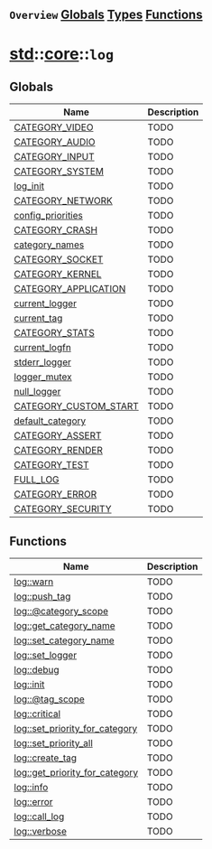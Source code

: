 ## `Overview` [Globals](./globals.md) [Types](./types.md) [Functions](./functions.md)
# [std](./../../std.md)::[core](./../core.md)::`log`
## Globals
|Name|Description|
|----|-----------|
|[CATEGORY_VIDEO](#todo)|TODO|
|[CATEGORY_AUDIO](#todo)|TODO|
|[CATEGORY_INPUT](#todo)|TODO|
|[CATEGORY_SYSTEM](#todo)|TODO|
|[log_init](#todo)|TODO|
|[CATEGORY_NETWORK](#todo)|TODO|
|[config_priorities](#todo)|TODO|
|[CATEGORY_CRASH](#todo)|TODO|
|[category_names](#todo)|TODO|
|[CATEGORY_SOCKET](#todo)|TODO|
|[CATEGORY_KERNEL](#todo)|TODO|
|[CATEGORY_APPLICATION](#todo)|TODO|
|[current_logger](#todo)|TODO|
|[current_tag](#todo)|TODO|
|[CATEGORY_STATS](#todo)|TODO|
|[current_logfn](#todo)|TODO|
|[stderr_logger](#todo)|TODO|
|[logger_mutex](#todo)|TODO|
|[null_logger](#todo)|TODO|
|[CATEGORY_CUSTOM_START](#todo)|TODO|
|[default_category](#todo)|TODO|
|[CATEGORY_ASSERT](#todo)|TODO|
|[CATEGORY_RENDER](#todo)|TODO|
|[CATEGORY_TEST](#todo)|TODO|
|[FULL_LOG](#todo)|TODO|
|[CATEGORY_ERROR](#todo)|TODO|
|[CATEGORY_SECURITY](#todo)|TODO|
## Functions
|Name|Description|
|----|-----------|
|[log::warn](#todo)|TODO|
|[log::push_tag](#todo)|TODO|
|[log::@category_scope](#todo)|TODO|
|[log::get_category_name](#todo)|TODO|
|[log::set_category_name](#todo)|TODO|
|[log::set_logger](#todo)|TODO|
|[log::debug](#todo)|TODO|
|[log::init](#todo)|TODO|
|[log::@tag_scope](#todo)|TODO|
|[log::critical](#todo)|TODO|
|[log::set_priority_for_category](#todo)|TODO|
|[log::set_priority_all](#todo)|TODO|
|[log::create_tag](#todo)|TODO|
|[log::get_priority_for_category](#todo)|TODO|
|[log::info](#todo)|TODO|
|[log::error](#todo)|TODO|
|[log::call_log](#todo)|TODO|
|[log::verbose](#todo)|TODO|
